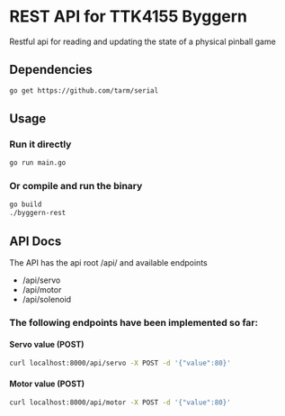 # REST API for TTK4155 Byggern
Restful api for reading and updating the state of a physical pinball game

## Dependencies
```bash
go get https://github.com/tarm/serial
```

## Usage
### Run it directly
```bash
go run main.go
```
### Or compile and run the binary
```bash
go build
./byggern-rest
```

## API Docs
The API has the api root /api/ and available endpoints 
* /api/servo
* /api/motor
* /api/solenoid

### The following endpoints have been implemented so far:
#### Servo value (POST)
```bash
curl localhost:8000/api/servo -X POST -d '{"value":80}'
```

#### Motor value (POST)
```bash
curl localhost:8000/api/motor -X POST -d '{"value":80}'
```

